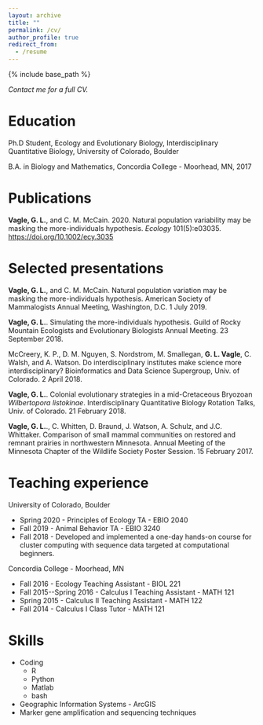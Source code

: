 ```yaml
---
layout: archive
title: ""
permalink: /cv/
author_profile: true
redirect_from:
  - /resume
---
```


{% include base_path %}
<!-- For full CV as a pdf, [click here](http://grantvagle.github.io/files/cv.pdf). -->
*Contact me for a full CV.*


Education
======
 Ph.D Student, Ecology and Evolutionary Biology, Interdisciplinary Quantitative Biology, University of Colorado, Boulder

 B.A. in Biology and Mathematics, Concordia College - Moorhead, MN, 2017

Publications
======
 **Vagle, G. L.**, and C. M. McCain. 2020. Natural population variability may be masking the more-individuals hypothesis. *Ecology* 101(5):e03035. https://doi.org/10.1002/ecy.3035

Selected presentations
======
 **Vagle, G. L.**, and C. M. McCain. Natural population variation may be masking the more-individuals hypothesis. American Society of Mammalogists Annual Meeting, Washington, D.C. 1 July 2019.

 **Vagle, G. L.**. Simulating the more-individuals hypothesis. Guild of Rocky Mountain Ecologists and Evolutionary Biologists Annual Meeting. 23 September 2018.

 McCreery, K. P., D. M. Nguyen, S. Nordstrom, M. Smallegan, **G. L. Vagle**, C. Walsh, and A. Watson. Do interdisciplinary institutes make science more interdisciplinary? Bioinformatics and Data Science Supergroup, Univ. of Colorado. 2 April 2018.

 **Vagle, G. L.**. Colonial evolutionary strategies in a mid-Cretaceous Bryozoan *Wilbertopora listokinae*. Interdisciplinary Quantitative Biology Rotation Talks, Univ. of Colorado. 21 February 2018.

 **Vagle, G. L.**., C. Whitten, D. Braund, J. Watson, A. Schulz, and J.C. Whittaker. Comparison of small mammal communities on restored and remnant prairies in northwestern Minnesota. Annual Meeting of the Minnesota Chapter of the Wildlife Society Poster Session. 15 February 2017.

Teaching experience
======
University of Colorado, Boulder
* Spring 2020 - Principles of Ecology TA - EBIO 2040
* Fall 2019 - Animal Behavior TA - EBIO 3240
* Fall 2018 - Developed and implemented a one-day hands-on course for cluster computing with sequence data targeted at computational beginners.

Concordia College - Moorhead, MN
* Fall 2016 - Ecology Teaching Assistant - BIOL 221
* Fall 2015--Spring 2016 - Calculus I Teaching Assistant - MATH 121
* Spring 2015 - Calculus II Teaching Assistant - MATH 122
* Fall 2014 - Calculus I Class Tutor - MATH 121

<!-- Funding
======
* CU Retired Faculty Association Carl Kisslinger Research Award - 2018
* American Society of Mammalogists Grants-in-Aid of Research - 2019
* EBIO Department Research Grant - 2019
* CU Museum of Natural History Research Grant - 2019

Study systems
======
* Small mammals
* Carrion beetles
* Bryozoans
* Microbes
* Sensitive plants - *Mimosa pudica*
-->

Skills
======
* Coding
  * R
  * Python
  * Matlab
  * bash
* Geographic Information Systems - ArcGIS
* Marker gene amplification and sequencing techniques
